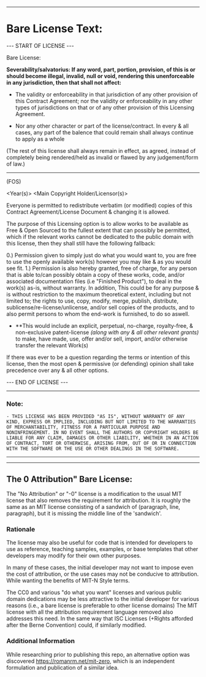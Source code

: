  
 
--- 
 
 
#  Bare License Text: 
 
  
 --- START OF LICENSE --- 
  

 Bare License: 

 
**Severability/salvatorius: If any word, part, portion, provision, of this is or should become illegal, invalid, null or void, rendering this unenforceable in any jurisdiction, then that shall not affect:** 

* The validity or enforceability in that jurisdiction of any other provision of this Contract Agreement; nor the validity or enforceability in any other types of jurisdictions on that or of any other provision of this Licensing Agreement.
+ Nor any other character or part of the license/contract. 
In every & all cases, any part of the balence that could remain shall always continue to apply as a whole 

(The rest of this license shall always remain in effect, as agreed, instead of completely being rendered/held as invalid or flawed by any judgement/form of law.) 

--- 

 (FOS) 
  
 <Year(s)>  <Main Copyright Holder/Licensor(s)>  
   

Everyone is permitted to redistribute verbatim (or modified) copies of 
this Contract Agreement/License Document & changing it is allowed. 
 
 The purpose of this Licensing option is to allow works to be available as Free & Open Sourced to the fullest extent that can possibly be permitted, which if the relevant works cannot be dedicated to the public domain with this license, then they shall still have the following fallback: 

 0.) Permission given to simply just do what you would want to, you are free to use the openly available work(s) however you may like & as you would see fit. 
 1.) Permission is also hereby granted, free of charge, for any person that is able to/can possibly obtain a copy of these works, code, 
 and/or associated documentation files (i.e "Finished Product"), to deal in the work(s) as-is, without warranty. 
In addition, This could be for any purpose & is without restriction to the maximum theoretical extent, including but not limited to; the rights to use, copy, modify,
merge, publish, distribute, sublicense/re-license/unlicense, and/or sell copies of the products, and to
also permit persons to whom the end-work is furnished, to do so aswell. 
   
   + **This would include an explicit, perpetual, no-charge, royalty-free, & non-exclusive patent-license *(along with any & all other relevant grants)*  
   to make, have made, use, offer and/or sell, import, and/or otherwise transfer the relevant Work(s)  
   
   If there was ever to be a question regarding the terms or intention of this license, then the most open & permissive  (or defending) opinion shall take precedence over any & all other options. 
   
   --- END OF LICENSE --- 
   
--- 
 

### Note: 

```
- THIS LICENSE HAS BEEN PROVIDED "AS IS", WITHOUT WARRANTY OF ANY KIND, EXPRESS OR IMPLIED, INCLUDING BUT NOT LIMITED TO THE WARRANTIES OF MERCHANTABILITY, FITNESS FOR A PARTICULAR PURPOSE AND NONINFRINGEMENT. IN NO EVENT SHALL THE AUTHORS OR COPYRIGHT HOLDERS BE LIABLE FOR ANY CLAIM, DAMAGES OR OTHER LIABILITY, WHETHER IN AN ACTION OF CONTRACT, TORT OR OTHERWISE, ARISING FROM, OUT OF OR IN CONNECTION WITH THE SOFTWARE OR THE USE OR OTHER DEALINGS IN THE SOFTWARE.
``` 
---  
 
--- --- --- 

## The 0 Attribution" Bare License:

The "No Attribution" or "-0" license is a modification to the
usual MIT license that also removes the requirement for attribution. It is
roughly the same as an MIT license consisting of a sandwich of
(paragraph, line, paragraph), but it is missing the middle line of the
'sandwich'.

### Rationale

The license may also be useful for code that is intended for
developers to use as reference, teaching samples, examples, or
base templates that other developers may modify for their own other purposes.

In many of these cases, the initial developer may not want to impose
even the cost of attribution, or the use cases may not be conducive to
attribution. While wanting the benefits of MIT-N Style terms.

The CC0 and various "do what you want" licenses and various public
domain dedications may be less attractive to the initial developer for
various reasons (i.e., a bare license is preferable to other license domains)
  The MIT license with all the attribution requirement
language removed also addresses this need. In the same way that ISC Licenses (+Rights afforded after the Berne Convention) could, if similarly modified. 


### Additional Information

While researching prior to publishing this repo, an alternative option was discovered
<https://romanrm.net/mit-zero>, which is an independent
formulation and publication of a similar idea. 
 
